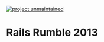 [![project unmaintained](https://img.shields.io/badge/project-unmaintained-red.svg)](https://img.shields.io/badge/project-unmaintained-red.svg)

# Rails Rumble 2013
